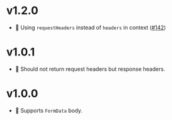 # v1.2.0

-   🔧 Using `requestHeaders` instead of `headers` in context ([#142](https://github.com/fatcherjs/fatcher/pull/142))

# v1.0.1

-   🐛 Should not return request headers but response headers.

# v1.0.0

-   🚀 Supports `FormData` body.
